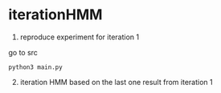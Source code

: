 # iterationHMM

1. reproduce experiment for iteration 1 

go to src

```
python3 main.py
```

2. iteration HMM based on the last one result from iteration 1 

